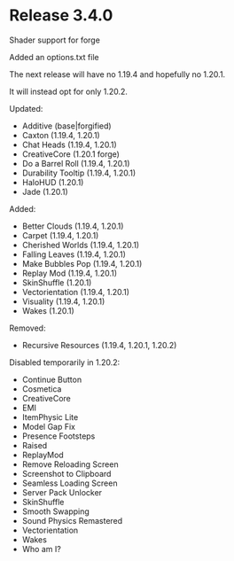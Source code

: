 # Release 3.4.0

Shader support for forge

Added an options.txt file

The next release will have no 1.19.4 and hopefully no 1.20.1.

It will instead opt for only 1.20.2.

Updated:
- Additive (base|forgified)
- Caxton (1.19.4, 1.20.1)
- Chat Heads (1.19.4, 1.20.1)
- CreativeCore (1.20.1 forge)
- Do a Barrel Roll (1.19.4, 1.20.1)
- Durability Tooltip (1.19.4, 1.20.1)
- HaloHUD (1.20.1)
- Jade (1.20.1)

Added:
- Better Clouds (1.19.4, 1.20.1)
- Carpet (1.19.4, 1.20.1)
- Cherished Worlds (1.19.4, 1.20.1)
- Falling Leaves (1.19.4, 1.20.1)
- Make Bubbles Pop (1.19.4, 1.20.1)
- Replay Mod (1.19.4, 1.20.1)
- SkinShuffle (1.20.1)
- Vectorientation (1.19.4, 1.20.1)
- Visuality (1.19.4, 1.20.1)
- Wakes (1.20.1)

Removed:
- Recursive Resources (1.19.4, 1.20.1, 1.20.2)

Disabled temporarily in 1.20.2:
- Continue Button
- Cosmetica
- CreativeCore
- EMI
- ItemPhysic Lite
- Model Gap Fix
- Presence Footsteps
- Raised
- ReplayMod
- Remove Reloading Screen
- Screenshot to Clipboard
- Seamless Loading Screen
- Server Pack Unlocker
- SkinShuffle
- Smooth Swapping
- Sound Physics Remastered
- Vectorientation
- Wakes
- Who am I?
